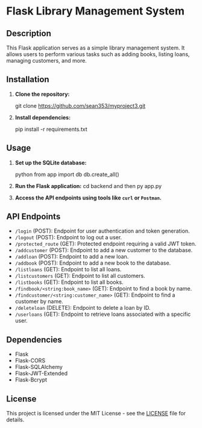 # Flask Library Management System

## Description

This Flask application serves as a simple library management system. It allows users to perform various tasks such as adding books, listing loans, managing customers, and more.

## Installation

1. **Clone the repository:**
   
   git clone https://github.com/sean353/myproject3.git
   

2. **Install dependencies:**
   
   pip install -r requirements.txt
   

## Usage

1. **Set up the SQLite database:**
   
   python
   from app import db
   db.create_all()
  

2. **Run the Flask application:**
    cd backend and then py app.py
   
   

3. **Access the API endpoints using tools like `curl` or `Postman`.**

## API Endpoints

- `/login` (POST): Endpoint for user authentication and token generation.
- `/logout` (POST): Endpoint to log out a user.
- `/protected_route` (GET): Protected endpoint requiring a valid JWT token.
- `/addcustomer` (POST): Endpoint to add a new customer to the database.
- `/addloan` (POST): Endpoint to add a new loan.
- `/addbook` (POST): Endpoint to add a new book to the database.
- `/listloans` (GET): Endpoint to list all loans.
- `/listcustomers` (GET): Endpoint to list all customers.
- `/listbooks` (GET): Endpoint to list all books.
- `/findbook/<string:book_name>` (GET): Endpoint to find a book by name.
- `/findcustomer/<string:customer_name>` (GET): Endpoint to find a customer by name.
- `/deleteloan` (DELETE): Endpoint to delete a loan by ID.
- `/userloans` (GET): Endpoint to retrieve loans associated with a specific user.

## Dependencies

- Flask
- Flask-CORS
- Flask-SQLAlchemy
- Flask-JWT-Extended
- Flask-Bcrypt

## License

This project is licensed under the MIT License - see the [LICENSE](LICENSE) file for details.
